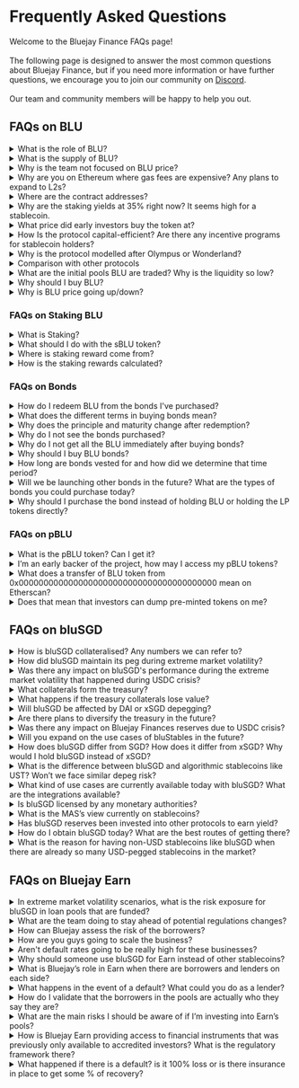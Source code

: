# Frequently Asked Questions

Welcome to the Bluejay Finance FAQs page!\
\
The following page is designed to answer the most common questions about Bluejay Finance, but if you need more information or have further questions, we encourage you to join our community on [Discord](https://discord.com/invite/5treANvm6F). \
\
Our team and community members will be happy to help you out.



## FAQs on BLU

<details>

<summary>What is the role of BLU?</summary>

BLU is a governance token and one of the core functions of the BLU token is to allow for the automatic capitalization of the treasury, which in turn allows for the supply expansion of bluStables.

</details>

<details>

<summary>What is the supply of BLU?</summary>

Similar to how there are no supply cap to company’s share, there is no limit to the supply of BLU. This allows the protocol to perform recapitalisation when necessary to raise funds for future expansions or perform buyback when growth targets are met.

Read more details [here](https://medium.com/bluejay-finance/what-is-blu-8ad54327e039):

</details>

<details>

<summary>Why is the team not focused on BLU price?</summary>

The team is focused on delivering the best suite of products to provide access to financial services, the same way that companies in the real world are focused on value creation for their customers instead of just their share prices.

Bluejay is similar to an early startup and investing in the governance token is highly speculative. While the team has deep appreciation for early supporters for the protocol, we do not want to draw excessive attention to simply trading BLU or inventing schemes that manipulates the prices of BLU in unsustainable manners.

At the present moment, we are focused on building on the product, [Bluejay Earn](https://app.bluejay.finance/earn).

</details>

<details>

<summary>Why are you on Ethereum where gas fees are expensive? Any plans to expand to L2s?</summary>

Here are the key reasons why we are deployed on Ethereum:

* Ethereum has the highest amount of liquidity across all L1s and L2s. Liquidity is important in the early stages of the protocol.

<!---->

* One of the strongest security layers which both users and the protocol can benefit from.

If the market demonstrates demand for Earn, we will be deploying it on the relevant layers.

</details>

<details>

<summary>Where are the contract addresses?</summary>

The updated contract addresses can be found at [https://app.bluejay.finance/system](https://app.bluejay.finance/system)

</details>

<details>

<summary>Why are the staking yields at 35% right now? It seems high for a stablecoin.</summary>

The staking yields are on the **BLU token** right now, not on **bluSGD**. They are at this level because they reflect the growth projection of the protocol, and also help reward earlier users.

bluStables does not have a staking yield. Instead, holders of bluStables may earn yield on the stablecoins by investing them in deals on the Bluejay Earn page.

</details>

<details>

<summary>What price did early investors buy the token at?</summary>

Bluejay launched a public sale to bootstrap its liquidity in November 2022. Whitelist price was set at $5 while the public sale price was $10.

The core team has separately raised money to fund software development efforts.

Information about funds raised, BLU token, token generation events can be read in the following articles:

* [**Bluejay Finance: Our First Funding Round**](https://medium.com/bluejay-finance/bluejay-finance-our-first-funding-round-a1f4a8c5a628)****
* ****[**What is pBLU?**](https://medium.com/bluejay-finance/what-is-pblu-fda9e17c8d69)****
* ****[**Bluejay Launch Day**](https://medium.com/bluejay-finance/bluejay-launch-day-1b057017338d)\


</details>

<details>

<summary>How Is the protocol capital-efficient? Are there any incentive programs for stablecoin holders?</summary>

The protocol is capital efficient in a sense that it does not always rely on external funding to operate and grow.

The protocol makes revenue from both arbitrage and swap fees. This mechanism allows the protocol to utilize its revenue generated to operate and grow. You can check out this article for more information [here](https://medium.com/bluejay-finance/bluejays-flywheel-effect-and-why-you-d-want-to-become-a-blu-governor-b035af23ddb0).

Stablecoin holders are able to participate in exclusive Bluejay Earn products. Loan pools denominated in bluStables do not incur any fees so all the yield from the borrowers goes directly to the bluStables holders.

See the fee schedule [here](https://docs.bluejay.finance/bluejay-earn-core-concepts/fees)

</details>

<details>

<summary>Why is the protocol modelled after Olympus or Wonderland?</summary>

We aim to be a sustainable business, which is why we have a focus on real world finance / RWA use cases.

But we also like the protocol-owned liquidity approach of certain protocols because they allow them to be more flexible at deploying capital, rather than relying on liquidity mining incentives.

The failure of OHM and Wonderland came from highly inflationary tokenomics and no meaningful deployment of that capital into revenue-generating businesses, similar to a startup that raises series A in capital and then doesn't spend that money at all in its core business.

Bluejay reworks the model by ensuring that we have a sound business model by providing products that create values for our users and then extracting the value in a sustainable manner.

</details>

<details>

<summary>Comparison with other protocols</summary>

To quickly understand the similarities and differences between Bluejay Finance and some of the more familiar protocols, please refer to our [Protocol Comparison](https://docs.bluejay.finance/faq/protocol-comparison).

</details>

<details>

<summary>What are the initial pools BLU are traded? Why is the liquidity so low?</summary>

BLU tokens are available to be traded on Uniswap V2. The pool was deployed by the protocol during the token generation event, during which 50k of liquidity was deployed by the protocol to facilitate trading in the secondary market.

The decision to deploy that level of liquidity is so that the rest of the capital can be used meaningfully by the product instead of facilitating speculative trading which does not create value for the ecosystem in the long term.

</details>

<details>

<summary>Why should I buy BLU?</summary>

You should buy BLU if you:

* Believe in the mission of Bluejay, or
* Believe that the team’s capability in executing our vision, or
* Believe in the business model of Bluejay, or
* Are speculating that the price will go up, for any other reasons

As BLU is a speculative asset, we do not actively encourage users who do not understand what they are getting into to participate in speculative activities.

If you are unable to understand the risk associated with purchase of BLU, we strongly discourage you from doing so.

</details>

<details>

<summary>Why is BLU price going up/down?</summary>

The likely answer is: “We do not know”.

There are many reasons why there are increased market activities surrounding the BLU price, including but not exclusive to:

* Speculative trade from individuals or groups of individuals,
* Effects of a large buy or sell orders from individuals or earlier BLU token holders,
* Price dampening effects of the liquidity captor, see [here](https://medium.com/bluejay-finance/capturing-speculative-trade-as-value-for-token-holders-with-liquidity-captor-d492ac3b6a7e)

The team has not, and will not ever be, guaranteeing a directional price movement or redemption price of the BLU token.

</details>

### FAQs on Staking BLU

<details>

<summary>What is Staking?</summary>

Staking allows you to earn a yield on your BLU tokens.

You can stake your BLU tokens to get sBLU which automatically earn yield that compounds every second.

You may choose to redeem the BLU from sBLU anytime by unstaking it.

</details>

<details>

<summary>What should I do with the sBLU token?</summary>

You need to hold the sBLU token in your wallet.

The sBLU token represents the BLU you can redeem later. If you lose the sBLU token, you will not be able to unstake them.

</details>

<details>

<summary>Where is staking reward come from?</summary>

The staking reward comes from the growth of our treasury value.

Find out more about how the protocol earn our revenue from this [article](https://medium.com/bluejay-finance/bluejay-finances-revenue-model-explained-4a51b9a8ee64).&#x20;

Governance token holders will participate in deciding the level of staking reward to redistribute the revenue.

</details>

<details>

<summary>How is the staking rewards calculated?</summary>

The reward rate for BLU is determined by the monetary policy set by the DAO. The level is dependent on the proceed from the bond sale, fees collected from the liquidity pool on the various stablecoins as well as the projected runway for sustaining the reward rate.

The initial staking rate will be set to 35% APY until further action initiated by the DAO.

</details>

### FAQs on Bonds

<details>

<summary>How do I redeem BLU from the bonds I've purchased?</summary>

All the bonds you've purchased will appear in the bonds section where you can redeem BLU from.

You may choose to redeem many bonds at the same time by clicking on the redemption buttons on the top left or redeem individual bonds by clicking on the redemption buttons next to each bond.

You may choose to redeem them as BLU or have the protocol stake it for you and receive sBLU instead.

</details>

<details>

<summary>What does the different terms in buying bonds mean?</summary>

* Principal - Amount of BLU you get when this bond is fully redeemed
* Maturity - Time left before the full value of BLU can be redeemed
* Redeemable - Amount of BLU that you may redeem right now even if the bond has not fully vested

</details>

<details>

<summary>Why does the principle and maturity change after redemption?</summary>

The principle and maturity value of the bond will be updated to reflect the vesting schedule of the remaining BLU.

Once you have redeemed a partially vested bond, you will receive the amount of BLU that has been vested and the principal value will be reduced by that amount.

Similarly, the maturity period will be reduced by the time elapsed since the bond was purchased, or last redeemed, to reflect the remaining time for the bond to fully vest.

</details>

<details>

<summary>Why do I not see the bonds purchased?</summary>

Bonds that have been fully redeemed will be deleted from the protocol.

Only outstanding bonds will be shown on the Bonds page.

</details>

<details>

<summary>Why do I not get all the BLU immediately after buying bonds?</summary>

Every bond you buy has a maturity period and you will receive the full amount only when the maturity period has passed.

You may, however, redeem a portion of the bond value at any time to receive any BLU that has been linearly vested.

</details>

<details>

<summary>Why should I buy BLU bonds?</summary>

Bonding is a process to allow Bluejay to acquire its own liquidity and reserve assets (ie DAI) and bring stablecoins to the peg by selling BLU at a discount.

You may buy BLU bonds if you want to trade assets you have to get BLU tokens at the discounted price after the vesting period.

Do note that since as you are effectively purchasing the BLU tokens, you are exposed to the volatility of the BLU token price. Please read section on “**Why should I buy BLU**” and “**Why is BLU price going up/down?**”

</details>

<details>

<summary>How long are bonds vested for and how did we determine that time period?</summary>

The maturity period for stabilizing bonds is 6 hours, while the maturity period for treasury bonds is 7 days. BLU tokens will be available for redemption throughout the entire maturity period, but only up to the proportion that has been vested.

The maturity period for both types of bonds are determined by the monetary policy set by the decentralized autonomous organization (DAO).

</details>

<details>

<summary>Will we be launching other bonds in the future? What are the types of bonds you could purchase today?</summary>

Bluejay do not have intention to launch other bonds as of today.

There are two main types of bonds on Bluejay, treasury bonds, and stabilizing bonds. The only difference is that treasury bonds raise assets for the treasury directly while stabilizing bonds help to peg issued stablecoins to their prices.

</details>

<details>

<summary>Why should I purchase the bond instead of holding BLU or holding the LP tokens directly?</summary>

You should purchase the bond if the effective price of BLU is suitable for you. Do take note that the market price of BLU may change during the maturity period of the bonds when purchasing it

You should hold the LP tokens if you believe the fees generated from your stake in the liquidity pool will meet your expected returns.

If you do not understand the risk associated with such activities, you are discouraged from participating.

</details>

### **FAQs on pBLU**

<details>

<summary>What is the pBLU token? Can I get it?</summary>

The pBLU token is distributed to early supporters of the protocol when we were fundraising to build Bluejay. It is vested linearly to the supply of BLU tokens.

Information about the token can be found [here](https://medium.com/bluejay-finance/what-is-pblu-fda9e17c8d69).\
\
Since pBLU is non-transferable, unless you have supported the project since as early as 2021, it is unlikely you can access pBLU.

</details>

<details>

<summary>I’m an early backer of the project, how may I access my pBLU tokens?</summary>

Early backers who participated in Bluejay Finance’s token generation in November 2021 on Polygon will find an additional link on the sidebar when logging in with the wallet that has participated.

Redemption of pBLU tokens can be made from that page.

</details>

<details>

<summary>What does a transfer of BLU token from 0x0000000000000000000000000000000000000000 mean on Etherscan?</summary>

BLU tokens can be redeemed by early backers when certain targets are achieved. Any newly minted BLU tokens will be reflected on Etherscan as being sent from the zero address.

</details>

<details>

<summary>Does that mean that investors can dump pre-minted tokens on me?</summary>

Projects and companies require significant capital to materialize their vision and this happens when they are fundraising. Early investors undertake large amount of risk to support a vision early on and are compensated in either shares or tokens which can easily become worthless if the team fails to execute.

In hindsight, it is often easy to comment that investors are dumping on you and that they have gotten in early to the deal. However, it is not easy to make that decision to deploy capital when the project is less mature.

In similar manners, you will be able to invest in the Bluejay ecosystem and our vision at the current price of BLU tokens, and exit at a premium if we are able to execute on our vision down the road.

You do not need to be a BLU holders in order to enjoy benefits of Bluejay’s ecosystem. As a non-BLU token holder, you will still be able to get access to the entire range of products we offer, including Bluejay Earn.

</details>

## FAQs on bluSGD

<details>

<summary>How is bluSGD collateralised? Any numbers we can refer to?</summary>

Each $bluSGD is backed by $DAI and $XSGD in the treasury.

You may refer to the amount of assets held in the treasury against the outstanding bluSGD supply.

As it stands on 16 Mar 2023, the protocol has the following assets against 732k of bluSGD as liabilities:

* 443,195 DAI tokens (305k via LP tokens)
* 180,110 xSGD tokens
* 497,707 bluSGD tokens (411k via LP tokens)

This effectively means that for each bluSGD in circulation, the protocol holds:

* 0.769 xSGD
* 1.89 DAI

At the market price, the collateral ratio of bluSGD token is 3.32x

</details>

<details>

<summary>How did bluSGD maintain its peg during extreme market volatility?</summary>

[The Price Stabilizer](https://docs.bluejay.finance/blustables-core-concepts/price-stabilizer) keeps bluSGD priced correctly despite the volatility of DAI token.

In addition, the team has performed defensive maneuvers to defend the price from secondary effects.

A full report on the event is available [here](https://medium.com/bluejay-finance/community-update-impact-of-usdc-svb-events-on-bluejay-233ebf49138f).

</details>

<details>

<summary>Was there any impact on bluSGD's performance during the extreme market volatility that happened during USDC crisis?</summary>

Despite high volatility in the market, bluSGD retained an excellent correlation with SGD throughout the period.

A full report on the event is available [here](https://medium.com/bluejay-finance/community-update-impact-of-usdc-svb-events-on-bluejay-233ebf49138f).

</details>

<details>

<summary>What collaterals form the treasury?</summary>

The treasury is currently comprised of DAI, xSGD, and Liquidity Pool tokens. Note, that we do not count Bluejay Finance issued tokens as part of the treasury for collateral purposes. \
Core concept of collateralization is available [here](https://docs.bluejay.finance/blustables-core-concepts/collateralization).

</details>

<details>

<summary>What happens if the treasury collaterals lose value?</summary>

Collaterals included in the treasury are selected based on their security and stability.

To guard against fluctuations in value, even large fluctuations, bluStables are overcollateralized to ensure they remain fully backed.

We also select different assets, such as DAI and xSGD to back bluSGD, to avoid correlations. This means that either assets can vary significantly in value and bluSGD holders can still be protected from their volatility.

</details>

<details>

<summary>Will bluSGD be affected by DAI or xSGD depegging?</summary>

As the protocol maintains excess collaterals in uncorrelated assets, the protocol will still be able to operate even if the value of collateral changes in a short period of time.

However, the protocol can run into the risk of being insolvent in the short term when value of assets fall below certain levels. \
The team remains committed to avoid such events by monitoring the market condition and executing our contingency plans in scenarios of extreme volatility.

</details>

<details>

<summary>Are there plans to diversify the treasury in the future?</summary>

We are committed to maintaining high quality assets in the treasury to back bluStables.

It is possible for through the DAO to discuss and execute on the addition of other collaterals in the future.

</details>

<details>

<summary>Was there any impact on Bluejay Finances reserves due to USDC crisis?</summary>

There was a negligible impact on the treasury as the team act to provide additional liquidity during the volatile period.

The details of the impact can be found [here](https://medium.com/bluejay-finance/community-update-impact-of-usdc-svb-events-on-bluejay-233ebf49138f).

</details>

<details>

<summary>Will you expand on the use cases of bluStables in the future?</summary>

We are starting to build out use cases for our bluStables. Bluejay Earn is the first iteration of that ecosystem. It allows holders of bluSGD to earn yield on their bluSGD by investing in fixed-income products.

The protocol is exploring sustainable means for users of bluStables to benefit from. Such request could be discussed and executed from the DAO.

</details>

<details>

<summary>How does bluSGD differ from SGD? How does it differ from xSGD? Why would I hold bluSGD instead of xSGD?</summary>

**bluSGD** is a digital token that is pegged to the Singapore dollar (SGD) on a 1:1 basis. It is an ERC-20 token that runs on the Ethereum blockchain, which means that it can be used in the same way as any other ERC-20 token.

**xSGD** is another stablecoin offered by Xfers Pte Ltd that is pegged to the Singapore Dollar and has facilities for fiat redemption.

While both tokens attempt to track SGD, there are differences such as:

* xSGD can be redeemed and minted directly via on/off ramps provided by the issuer while bluSGD does not have similar facilities
* bluSGD is a decentralized stablecoin that can be more resilient to the regulatory changes (ie banking crisis)
* The tracking error for both coins are different. You may read a case study of the difference in performance in both coins during the USDC crisis [here](https://medium.com/bluejay-finance/community-update-impact-of-usdc-svb-events-on-bluejay-233ebf49138f) .
* bluSGD exists in the same ecosystem as Earn and pools using bluStables enjoy a fee waiver. See the core concepts about fees [here](https://docs.bluejay.finance/bluejay-earn-core-concepts/fees).

</details>

<details>

<summary>What is the difference between bluSGD and algorithmic stablecoins like UST? Won’t we face similar depeg risk?</summary>

Unlike UST/Terra, we are a fully collateralized stablecoin, so we are not subject to the same down-spiral risk of Terra.

</details>

<details>

<summary>What kind of use cases are currently available today with bluSGD? What are the integrations available?</summary>

bluSGD users gets exclusive and fee-less access to investment opportunities offered in the Bluejay Earn marketplace.

In addition, holders can diversify exposure from existing USD assets held on chain or use it to transfer larger amount of value around.

</details>

<details>

<summary>Is bluSGD licensed by any monetary authorities?</summary>

bluSGD is not licensed by any monetary authorities as we are a fully decentralized stablecoin and do not operate any on/off ramp facilities in any jurisdiction.

</details>

<details>

<summary>What is the MAS’s view currently on stablecoins?</summary>

Here’s the suggested read about the framework on stablecoins by MAS. [https://www.moodysanalytics.com/regulatory-news/dec-12-22-mas-consults-on-framework-for-stablecoin-related-activities](https://www.moodysanalytics.com/regulatory-news/dec-12-22-mas-consults-on-framework-for-stablecoin-related-activities)

</details>

<details>

<summary>Has bluSGD reserves been invested into other protocols to earn yield?</summary>

Each $bluSGD is backed by the treasury that is currently comprised of DAI, xSGD, and Liquidity Pool tokens.

We do not reinvest assets to other protocol so that our stablecoins are backed by low-risk assets and that we can maintain the highest level of liquidity for our users.

The protocol maintains that we do not risk customer assets for short term gains, you may read about the risk of doing so [here](https://cointelegraph.com/news/euler-attack-causes-locked-tokens-losses-in-11-defi-protocols-including-balancer).

</details>

<details>

<summary>How do I obtain bluSGD today? What are the best routes of getting there?</summary>

There are two ways to swap to bluSGD: through Uniswap or the PSM module. \
The most effective route depends on the prevailing market conditions as well as the type of assets you have.\
\
As a rule of thumb, we suggest:

**If you have access to Singapore bank accounts**, we recommend you to on-ramp with xSGD and swap the asset using our xSGD ←→ bluSGD swap.

**If you already have xSGD**, we recommend you swap the asset using our xSGD ←→ bluSGD swap.

**If you already have digital assets like ETH, USDC, USDT or DAI**, we recommend you swap the assets using Uniswap. For much larger trade, you may consider using limit order exchange like CowSwap or 1Inch.

Check here for more detailed [user-guide](https://docs.bluejay.finance/user-guides/buying-and-selling-blusgd).

</details>

<details>

<summary>What is the reason for having non-USD stablecoins like bluSGD when there are already so many USD-pegged stablecoins in the market?</summary>

Real world business transacts in many currencies other than USD. Having digital representation of the different currencies allow businesses and individuals to trade in currencies they are familiar in.

One example is that a business in Philippines who is sending invoice and receiving payment in PHP will not want to send payments in USD or borrow funds in USD due to extra foreign exchange exposure. The existence of digital PHP will allow such business to have simpler business operations and can create opportunities for foreign exchange (FX) and FX derivative markets on-chain.

</details>

## FAQs on Bluejay Earn



<details>

<summary>In extreme market volatility scenarios, what is the risk exposure for bluSGD in loan pools that are funded?</summary>

bluSGD ability to track SGD remains the top priority of the protocol. The protocol will continue to ensure that we hold good quality collaterals against issued stablecoins, providing liquidity to trade them and be on top of crises that can potentially threaten its stability.

In addition, once a loan pool is funded and the funds are drawn down, the borrowers would be off-ramping the stablecoins into fiat to deploy them for productive usage. During this time, the risk exposure to bluSGD is minimized.

</details>

<details>

<summary>What are the team doing to stay ahead of potential regulations changes?</summary>

As Bluejay neither operates fiat to crypto on/off ramp facilities nor transacts directly with the consumers, we have limited regulatory exposure than traditional exchange.

The team works with legal consultants to ensure we can comply with regulations set forth by the authorities and to remain abreast of changes.

Offers on the Bluejay Earn platform are not directly offered by the protocol but rather by individual businesses or FinTechs themselves. These entities are solely responsible to ensure that they are compliant to local regulatory requirements and investors are responsible to ensure that they can participate in the individual deals.

The team has plans to provide tools to borrowers who may require more stringent requirements on the lenders in the future to help our borrowers stay compliant to their local regulatory requirements.

</details>

<details>

<summary>How can Bluejay assess the risk of the borrowers?</summary>

We are only acting as the marketplace between lenders and borrowers. As we operate a decentralized platform, borrowers and investors are ultimately responsible for their own participation.

Investors should perform their own due diligence on whether they want to lend to a loan pool. Borrowers are strongly encouraged to provide as much info as they can to have a higher success rate of funding and to ensure their deal is competitive.

There will be different types of loans that the borrower can propose and each type of loan carries a different type of risk involved. Some are bonds, some are collateralized loans, it really depends on the borrower's needs and capabilities when creating a loan pool.

Each deal may have a dataroom where more sensitive information may be provided by the borrowers themselves for the investors’ due diligence.

Information on the deal page are provided by the borrowers and are presented as is. Bluejay does not provide any warranties or insurance against accuracies of information or subsequent repayment of loans.

</details>

<details>

<summary>How are you guys going to scale the business?</summary>

We plan on working with larger partners that are doing loan origination, so when we onboard a partner, they onboard potentially dozens of active deals. This works in favour of lenders as the risk is being spread out across multiple individual loans.

The team also plans to make the process of creating decentralised loan pools much easier for all so that anyone will be able to raise funds for their needs.

</details>

<details>

<summary>Aren't default rates going to be really high for these businesses?</summary>

Defaults can exist in many forms. In strict terms, a loan can be in the default status even if they are one day late in interest payments. In many cases, even a defaulted loan can eventually be repaid in full with additional interest or be restructured in a way that benefits both borrowers and lenders.

Every deal on the platform are different and have different risk profiles. You may use these guidelines to help you better assess the risk associated with each deal:

* A short term loan is usually less risky than a long term loan
* An entity that has good credit score is usually less risky than another that has worse score
* An entity that has history of low or zero defaults is less risky than another without such history or have poor history of returning funds
* A deal with lower interest rate is likely to be less risky (these entities likely have access to other low interest rate loans as well)
* A structured product with many different loans is less risky than a loan to a single entity

However, lending can be a risky investment and may not be suitable for everyone. You are discouraged from participating if you are unable to assess the risk.

</details>

<details>

<summary>Why should someone use bluSGD for Earn instead of other stablecoins?</summary>

Borrowers are free to raise capital in any assets. However, they do not need to pay a fee if the pool is denominated in bluStables. The fee schedule can be found [here](https://docs.bluejay.finance/bluejay-earn-core-concepts/fees).

Lenders will have to deposit the requested assets by the borrower or search for another pool which meets their requirements.

</details>

<details>

<summary>What is Bluejay’s role in Earn when there are borrowers and lenders on each side?</summary>

Bluejay’s role in Earn is as a facilitator, or a marketplace between investors and borrowers.

Borrowers and investors are directly responsible to one another.

Investors should perform due diligence on whether they want to lend to a loan pool given the information provided by borrowers. If they are uncomfortable with the risk or are unable to assess the risk involved, they are discouraged from participating.

Borrowers are strongly encouraged to provide as much info, and offer competitive returns, so that they can attract more funds to their deals.

</details>

<details>

<summary>What happens in the event of a default? What could you do as a lender?</summary>

In the event of a delinquency (ie borrower is behind on payments), borrowers will be charged late fees on their loan. The late fee is imposed on top of the regular interest payment and are specified in the loan terms when the pool is created initially. Once the borrower gets back on schedule, additional fees are no longer being imposed.

In such cases, lenders will be receiving additional interest on their loans but may have a different repayment schedule than what was originally planned for.

In other kinds of default, the borrower may request to restructure the deal with the lenders. Bluejay may act as mediators in such scenarios to help both parties reach a favourable outcome.

It is important that the lenders perform due diligence to understand what type of recourse, is available to the lenders in events of default.

</details>

<details>

<summary>How do I validate that the borrowers in the pools are actually who they say they are?</summary>

The initial pools available on the platform has their identity verified by Bluejay.\
You may access more information about the identity of the borrowers in the Dataroom. \
The Dataroom provides detailed information about the borrowers, which can help you verify their identity. However, to access the Dataroom, you may need to sign a non-disclosure agreement (NDA) depending on the requirements of the borrower.

</details>

<details>

<summary>What are the main risks I should be aware of if I’m investing into Earn’s pools?</summary>

There are many risk associated in investing, some of the risk involves, but not exclusive to:

* Platform risk
* Counter-party risk
* Business risk
* Interest rate risk

If you are unable to assess the risk involved, you are discouraged from participating in the investment.

</details>

<details>

<summary>How is Bluejay Earn providing access to financial instruments that was previously only available to accredited investors? What is the regulatory framework there?</summary>

The platform works to fractionalize existing financial products that are being offered by FinTechs. By grouping the investments together, it can reduce the operational overheads of the FinTech if they have otherwise decided to receive many smaller deposits.

Borrowers are responsible to ensure they are compliant to frameworks or regulatory requirements when they are offering products on the platform.

</details>

<details>

<summary>What happened if there is a default? is it 100% loss or is there insurance in place to get some % of recovery?</summary>

As legitimate borrowers receive heavy penalties on defaults, and can severely impair their ability to receive financing on Bluejay Earn or from any other financial institutions, a default often only happens as a last resort, and even so, the deal are often restructured with a different repayment plan.

Recourse mechanism differs from deal to deal and varies from borrower to borrowers It is therefore important to lend to credit worthy borrowers who has ability to repay. Investors are encouraged to perform due diligence on what mechanisms are available to them as well as the credit worthiness of the borrower when choosing to participate in a deal.

Other points on the legal can also be found on our [docs](https://docs.bluejay.finance/bluejay-earn-core-concepts/legalities#dealing-with-borrower-defaults).

</details>
